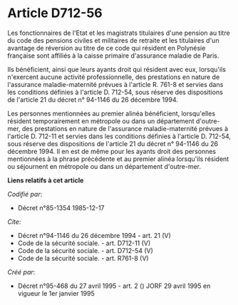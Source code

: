 # Article D712-56

Les fonctionnaires de l'Etat et les magistrats titulaires d'une pension au titre du code des pensions civiles et militaires
de retraite et les titulaires d'un avantage de réversion au titre de ce code qui résident en Polynésie française sont
affiliés à la caisse primaire d'assurance maladie de Paris.

Ils bénéficient, ainsi que leurs ayants droit qui résident avec eux, lorsqu'ils n'exercent aucune activité professionnelle,
des prestations en nature de l'assurance maladie-maternité prévues à l'article R. 761-8 et servies dans les conditions
définies à l'article D. 712-54, sous réserve des dispositions de l'article 21 du décret n° 94-1146 du 26 décembre 1994.

Les personnes mentionnées au premier alinéa bénéficient, lorsqu'elles résident temporairement en métropole ou dans un
département d'outre-mer, des prestations en nature de l'assurance maladie-maternité prévues à l'article D. 712-11 et servies
dans les conditions définies à l'article D. 712-54, sous réserve des dispositions de l'article 21 du décret n° 94-1146 du 26
décembre 1994. Il en est de même pour les ayants droit des personnes mentionnées à la phrase précédente et au premier alinéa
lorsqu'ils résident ou séjournent en métropole ou dans un département d'outre-mer.

**Liens relatifs à cet article**

_Codifié par_:

  - Décret n°85-1354 1985-12-17

_Cite_:

  - Décret n°94-1146 du 26 décembre 1994 - art. 21 (V)
  - Code de la sécurité sociale. - art. D712-11 (V)
  - Code de la sécurité sociale. - art. D712-54 (V)
  - Code de la sécurité sociale. - art. R761-8 (V)

_Créé par_:

  - Décret n°95-468 du 27 avril 1995 - art. 2 () JORF 29 avril 1995 en vigueur le 1er janvier 1995
